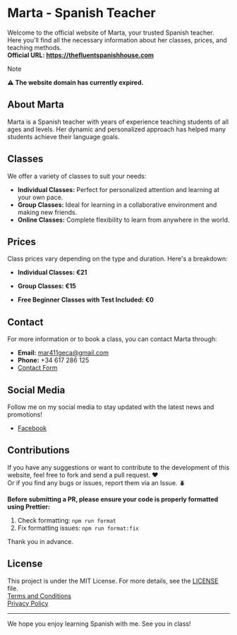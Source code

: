 # Marta - Spanish Teacher

Welcome to the official website of Marta, your trusted Spanish teacher. Here you'll find all the necessary information about her classes, prices, and teaching methods.  
**Official URL: https://thefluentspanishhouse.com**
> [!NOTE]
**⚠️ The website domain has currently expired.**

## About Marta

Marta is a Spanish teacher with years of experience teaching students of all ages and levels. Her dynamic and personalized approach has helped many students achieve their language goals.

## Classes

We offer a variety of classes to suit your needs:

- **Individual Classes:** Perfect for personalized attention and learning at your own pace.
- **Group Classes:** Ideal for learning in a collaborative environment and making new friends.
- **Online Classes:** Complete flexibility to learn from anywhere in the world.

## Prices

Class prices vary depending on the type and duration. Here's a breakdown:

- **Individual Classes: €21**

- **Group Classes: €15**
- **Free Beginner Classes with Test Included: €0**

## Contact

For more information or to book a class, you can contact Marta through:

- **Email:** mar411geca@gmail.com
- **Phone:** +34 617 286 125
- [Contact Form](https://thefluentspanishhouse.com/contact)

## Social Media

Follow me on my social media to stay updated with the latest news and promotions!

- [Facebook](https://www.facebook.com/thefluentspanishhouse/)

## Contributions

If you have any suggestions or want to contribute to the development of this website, feel free to fork and send a pull request. ❤️  
Or if you find any bugs or issues, report them via an Issue. 🪲

**Before submitting a PR, please ensure your code is properly formatted using Prettier:**

1. Check formatting: `npm run format`
2. Fix formatting issues: `npm run format:fix`

Thank you in advance.

## License

This project is under the MIT License. For more details, see the [LICENSE](LICENSE) file.  
[Terms and Conditions](https://thefluentspanishhouse.vercel.app/info)  
[Privacy Policy](https://thefluentspanishhouse.vercel.app/info)

---

We hope you enjoy learning Spanish with me. See you in class!
